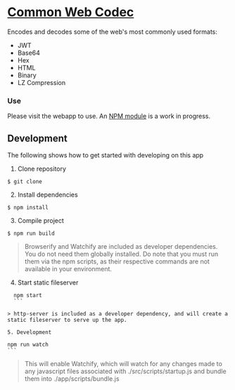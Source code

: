 
# [Common Web Codec](https://hackily.github.io/common-web-codec/app/index.html)

Encodes and decodes some of the web's most commonly used formats:
* JWT
* Base64
* Hex
* HTML
* Binary
* LZ Compression

### Use
Please visit the webapp to use. An [NPM module](https://github.com/hackily/coco) is a work in progress.


## Development
The following shows how to get started with developing on this app

1. Clone repository

  ```
  $ git clone
  ```

2. Install dependencies

  ```
  $ npm install
  ```

3. Compile project

  ```
  $ npm run build
  ```

  > Browserify and Watchify are included as developer dependencies. You do not need them globally installed. Do note that you must run them via the npm scripts, as their respective commands are not available in your environment.


4. Start static fileserver
  ```
	npm start
	```

  > http-server is included as a developer dependency, and will create a static fileserver to serve up the app.

5. Development
  ```
	npm run watch
	```

  > This will enable Watchify, which will watch for any changes made to any javascript files associated with ./src/scripts/startup.js and bundle them into ./app/scripts/bundle.js


